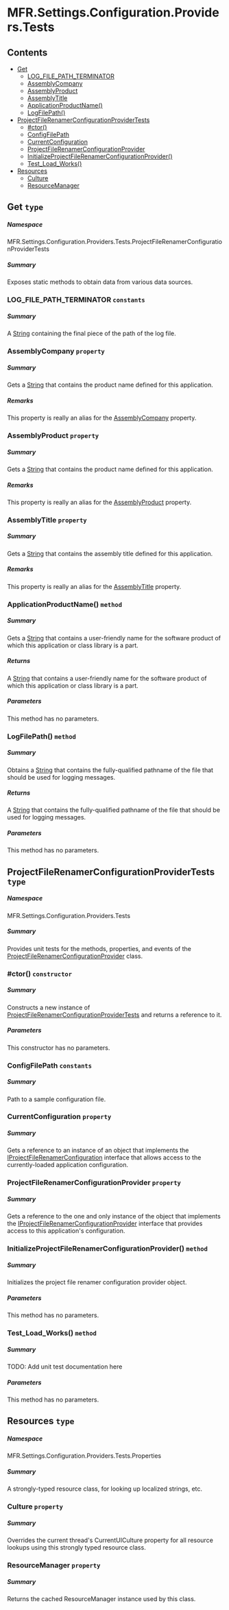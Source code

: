 <a name='assembly'></a>
# MFR.Settings.Configuration.Providers.Tests

## Contents

- [Get](#T-MFR-Settings-Configuration-Providers-Tests-ProjectFileRenamerConfigurationProviderTests-Get 'MFR.Settings.Configuration.Providers.Tests.ProjectFileRenamerConfigurationProviderTests.Get')
  - [LOG_FILE_PATH_TERMINATOR](#F-MFR-Settings-Configuration-Providers-Tests-ProjectFileRenamerConfigurationProviderTests-Get-LOG_FILE_PATH_TERMINATOR 'MFR.Settings.Configuration.Providers.Tests.ProjectFileRenamerConfigurationProviderTests.Get.LOG_FILE_PATH_TERMINATOR')
  - [AssemblyCompany](#P-MFR-Settings-Configuration-Providers-Tests-ProjectFileRenamerConfigurationProviderTests-Get-AssemblyCompany 'MFR.Settings.Configuration.Providers.Tests.ProjectFileRenamerConfigurationProviderTests.Get.AssemblyCompany')
  - [AssemblyProduct](#P-MFR-Settings-Configuration-Providers-Tests-ProjectFileRenamerConfigurationProviderTests-Get-AssemblyProduct 'MFR.Settings.Configuration.Providers.Tests.ProjectFileRenamerConfigurationProviderTests.Get.AssemblyProduct')
  - [AssemblyTitle](#P-MFR-Settings-Configuration-Providers-Tests-ProjectFileRenamerConfigurationProviderTests-Get-AssemblyTitle 'MFR.Settings.Configuration.Providers.Tests.ProjectFileRenamerConfigurationProviderTests.Get.AssemblyTitle')
  - [ApplicationProductName()](#M-MFR-Settings-Configuration-Providers-Tests-ProjectFileRenamerConfigurationProviderTests-Get-ApplicationProductName 'MFR.Settings.Configuration.Providers.Tests.ProjectFileRenamerConfigurationProviderTests.Get.ApplicationProductName')
  - [LogFilePath()](#M-MFR-Settings-Configuration-Providers-Tests-ProjectFileRenamerConfigurationProviderTests-Get-LogFilePath 'MFR.Settings.Configuration.Providers.Tests.ProjectFileRenamerConfigurationProviderTests.Get.LogFilePath')
- [ProjectFileRenamerConfigurationProviderTests](#T-MFR-Settings-Configuration-Providers-Tests-ProjectFileRenamerConfigurationProviderTests 'MFR.Settings.Configuration.Providers.Tests.ProjectFileRenamerConfigurationProviderTests')
  - [#ctor()](#M-MFR-Settings-Configuration-Providers-Tests-ProjectFileRenamerConfigurationProviderTests-#ctor 'MFR.Settings.Configuration.Providers.Tests.ProjectFileRenamerConfigurationProviderTests.#ctor')
  - [ConfigFilePath](#F-MFR-Settings-Configuration-Providers-Tests-ProjectFileRenamerConfigurationProviderTests-ConfigFilePath 'MFR.Settings.Configuration.Providers.Tests.ProjectFileRenamerConfigurationProviderTests.ConfigFilePath')
  - [CurrentConfiguration](#P-MFR-Settings-Configuration-Providers-Tests-ProjectFileRenamerConfigurationProviderTests-CurrentConfiguration 'MFR.Settings.Configuration.Providers.Tests.ProjectFileRenamerConfigurationProviderTests.CurrentConfiguration')
  - [ProjectFileRenamerConfigurationProvider](#P-MFR-Settings-Configuration-Providers-Tests-ProjectFileRenamerConfigurationProviderTests-ProjectFileRenamerConfigurationProvider 'MFR.Settings.Configuration.Providers.Tests.ProjectFileRenamerConfigurationProviderTests.ProjectFileRenamerConfigurationProvider')
  - [InitializeProjectFileRenamerConfigurationProvider()](#M-MFR-Settings-Configuration-Providers-Tests-ProjectFileRenamerConfigurationProviderTests-InitializeProjectFileRenamerConfigurationProvider 'MFR.Settings.Configuration.Providers.Tests.ProjectFileRenamerConfigurationProviderTests.InitializeProjectFileRenamerConfigurationProvider')
  - [Test_Load_Works()](#M-MFR-Settings-Configuration-Providers-Tests-ProjectFileRenamerConfigurationProviderTests-Test_Load_Works 'MFR.Settings.Configuration.Providers.Tests.ProjectFileRenamerConfigurationProviderTests.Test_Load_Works')
- [Resources](#T-MFR-Settings-Configuration-Providers-Tests-Properties-Resources 'MFR.Settings.Configuration.Providers.Tests.Properties.Resources')
  - [Culture](#P-MFR-Settings-Configuration-Providers-Tests-Properties-Resources-Culture 'MFR.Settings.Configuration.Providers.Tests.Properties.Resources.Culture')
  - [ResourceManager](#P-MFR-Settings-Configuration-Providers-Tests-Properties-Resources-ResourceManager 'MFR.Settings.Configuration.Providers.Tests.Properties.Resources.ResourceManager')

<a name='T-MFR-Settings-Configuration-Providers-Tests-ProjectFileRenamerConfigurationProviderTests-Get'></a>
## Get `type`

##### Namespace

MFR.Settings.Configuration.Providers.Tests.ProjectFileRenamerConfigurationProviderTests

##### Summary

Exposes static methods to obtain data from various data sources.

<a name='F-MFR-Settings-Configuration-Providers-Tests-ProjectFileRenamerConfigurationProviderTests-Get-LOG_FILE_PATH_TERMINATOR'></a>
### LOG_FILE_PATH_TERMINATOR `constants`

##### Summary

A [String](http://msdn.microsoft.com/query/dev14.query?appId=Dev14IDEF1&l=EN-US&k=k:System.String 'System.String') containing the final piece of the path of the
log file.

<a name='P-MFR-Settings-Configuration-Providers-Tests-ProjectFileRenamerConfigurationProviderTests-Get-AssemblyCompany'></a>
### AssemblyCompany `property`

##### Summary

Gets a [String](http://msdn.microsoft.com/query/dev14.query?appId=Dev14IDEF1&l=EN-US&k=k:System.String 'System.String') that contains the product name defined
for this application.

##### Remarks

This property is really an alias for the
[AssemblyCompany](#P-AssemblyMetadata-AssemblyCompany 'AssemblyMetadata.AssemblyCompany') property.

<a name='P-MFR-Settings-Configuration-Providers-Tests-ProjectFileRenamerConfigurationProviderTests-Get-AssemblyProduct'></a>
### AssemblyProduct `property`

##### Summary

Gets a [String](http://msdn.microsoft.com/query/dev14.query?appId=Dev14IDEF1&l=EN-US&k=k:System.String 'System.String') that contains the product name defined
for this application.

##### Remarks

This property is really an alias for the
[AssemblyProduct](#P-AssemblyMetadata-AssemblyProduct 'AssemblyMetadata.AssemblyProduct') property.

<a name='P-MFR-Settings-Configuration-Providers-Tests-ProjectFileRenamerConfigurationProviderTests-Get-AssemblyTitle'></a>
### AssemblyTitle `property`

##### Summary

Gets a [String](http://msdn.microsoft.com/query/dev14.query?appId=Dev14IDEF1&l=EN-US&k=k:System.String 'System.String') that contains the assembly title defined
for this application.

##### Remarks

This property is really an alias for the
[AssemblyTitle](#P-AssemblyMetadata-AssemblyTitle 'AssemblyMetadata.AssemblyTitle') property.

<a name='M-MFR-Settings-Configuration-Providers-Tests-ProjectFileRenamerConfigurationProviderTests-Get-ApplicationProductName'></a>
### ApplicationProductName() `method`

##### Summary

Gets a [String](http://msdn.microsoft.com/query/dev14.query?appId=Dev14IDEF1&l=EN-US&k=k:System.String 'System.String') that contains a user-friendly name for
the software product of which this application or class library is a part.

##### Returns

A [String](http://msdn.microsoft.com/query/dev14.query?appId=Dev14IDEF1&l=EN-US&k=k:System.String 'System.String') that contains a user-friendly name
for the software product of which this application or class library is a part.

##### Parameters

This method has no parameters.

<a name='M-MFR-Settings-Configuration-Providers-Tests-ProjectFileRenamerConfigurationProviderTests-Get-LogFilePath'></a>
### LogFilePath() `method`

##### Summary

Obtains a [String](http://msdn.microsoft.com/query/dev14.query?appId=Dev14IDEF1&l=EN-US&k=k:System.String 'System.String') that contains the fully-qualified
pathname of the file that should be used for logging messages.

##### Returns

A [String](http://msdn.microsoft.com/query/dev14.query?appId=Dev14IDEF1&l=EN-US&k=k:System.String 'System.String') that contains the fully-qualified
pathname of the file that should be used for logging messages.

##### Parameters

This method has no parameters.

<a name='T-MFR-Settings-Configuration-Providers-Tests-ProjectFileRenamerConfigurationProviderTests'></a>
## ProjectFileRenamerConfigurationProviderTests `type`

##### Namespace

MFR.Settings.Configuration.Providers.Tests

##### Summary

Provides unit tests for the methods, properties, and events of the
[ProjectFileRenamerConfigurationProvider](#T-MFR-Settings-Configuration-Providers-ProjectFileRenamerConfigurationProvider 'MFR.Settings.Configuration.Providers.ProjectFileRenamerConfigurationProvider')
class.

<a name='M-MFR-Settings-Configuration-Providers-Tests-ProjectFileRenamerConfigurationProviderTests-#ctor'></a>
### #ctor() `constructor`

##### Summary

Constructs a new instance of
[ProjectFileRenamerConfigurationProviderTests](#T-MFR-Settings-Configuration-Providers-Tests-ProjectFileRenamerConfigurationProviderTests 'MFR.Settings.Configuration.Providers.Tests.ProjectFileRenamerConfigurationProviderTests')
and returns a reference to it.

##### Parameters

This constructor has no parameters.

<a name='F-MFR-Settings-Configuration-Providers-Tests-ProjectFileRenamerConfigurationProviderTests-ConfigFilePath'></a>
### ConfigFilePath `constants`

##### Summary

Path to a sample configuration file.

<a name='P-MFR-Settings-Configuration-Providers-Tests-ProjectFileRenamerConfigurationProviderTests-CurrentConfiguration'></a>
### CurrentConfiguration `property`

##### Summary

Gets a reference to an instance of an object that implements the
[IProjectFileRenamerConfiguration](#T-MFR-Settings-Configuration-Interfaces-IProjectFileRenamerConfiguration 'MFR.Settings.Configuration.Interfaces.IProjectFileRenamerConfiguration')
interface that allows access to the currently-loaded application configuration.

<a name='P-MFR-Settings-Configuration-Providers-Tests-ProjectFileRenamerConfigurationProviderTests-ProjectFileRenamerConfigurationProvider'></a>
### ProjectFileRenamerConfigurationProvider `property`

##### Summary

Gets a reference to the one and only instance of the object that implements the
[IProjectFileRenamerConfigurationProvider](#T-MFR-Settings-Configuration-Providers-Interfaces-IProjectFileRenamerConfigurationProvider 'MFR.Settings.Configuration.Providers.Interfaces.IProjectFileRenamerConfigurationProvider')
interface that provides access to this application's configuration.

<a name='M-MFR-Settings-Configuration-Providers-Tests-ProjectFileRenamerConfigurationProviderTests-InitializeProjectFileRenamerConfigurationProvider'></a>
### InitializeProjectFileRenamerConfigurationProvider() `method`

##### Summary

Initializes the project file renamer configuration provider object.

##### Parameters

This method has no parameters.

<a name='M-MFR-Settings-Configuration-Providers-Tests-ProjectFileRenamerConfigurationProviderTests-Test_Load_Works'></a>
### Test_Load_Works() `method`

##### Summary

TODO: Add unit test documentation here

##### Parameters

This method has no parameters.

<a name='T-MFR-Settings-Configuration-Providers-Tests-Properties-Resources'></a>
## Resources `type`

##### Namespace

MFR.Settings.Configuration.Providers.Tests.Properties

##### Summary

A strongly-typed resource class, for looking up localized strings, etc.

<a name='P-MFR-Settings-Configuration-Providers-Tests-Properties-Resources-Culture'></a>
### Culture `property`

##### Summary

Overrides the current thread's CurrentUICulture property for all
  resource lookups using this strongly typed resource class.

<a name='P-MFR-Settings-Configuration-Providers-Tests-Properties-Resources-ResourceManager'></a>
### ResourceManager `property`

##### Summary

Returns the cached ResourceManager instance used by this class.
